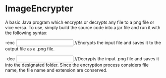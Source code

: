 # ImageEncrypter
A basic Java program which encrypts or decrypts any file to a png file or vice versa.
To use, simply build the source code into a jar file and run it with the following syntax:

-enc <input file> <output file>     //Encrypts the input file and saves it to the output file as a .png file.

-dec <input file> <output folder>   //Decrypts the input .png file and saves it into the designated folder. Since the encryption                                       process considers file name, the file name and extension are conserved.
